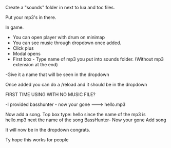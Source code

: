Create a "sounds" folder in next to lua and toc files.

Put your mp3's in there.

In game.

- You can open player with drum on minimap
- You can see music through dropdown once added.
- Click plus
- Modal opens
- First box - Type name of mp3 you put into sounds folder. (Without mp3 extension at the end)

-Give it a name that will be seen in the dropdown

Once added you can do a /reload and it should be in the dropdown

FIRST TIME USING WITH NO MUSIC FILE?

-I provided basshunter - now your gone ---> hello.mp3

Now add a song.
Top box type: hello
since the name of the mp3 is hello.mp3
next the name of the song
BassHunter- Now your gone
Add song

It will now be in the dropdown congrats.

Ty hope this works for people